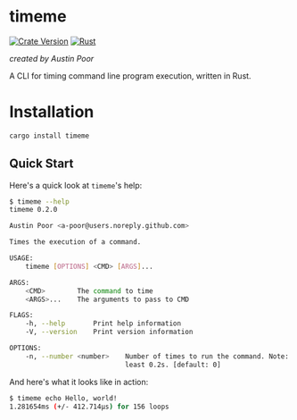 # timeme

[![Crate Version](https://img.shields.io/crates/v/timeme.svg)](https://crates.io/crates/timeme)
[![Rust](https://github.com/a-poor/timeme/actions/workflows/rust.yml/badge.svg?branch=main)](https://github.com/a-poor/timeme/actions/workflows/rust.yml)

_created by Austin Poor_

A CLI for timing command line program execution, written in Rust.

# Installation

```bash
cargo install timeme
```

## Quick Start

Here's a quick look at `timeme`'s help:

```bash
$ timeme --help
timeme 0.2.0

Austin Poor <a-poor@users.noreply.github.com>

Times the execution of a command.

USAGE:
    timeme [OPTIONS] <CMD> [ARGS]...

ARGS:
    <CMD>        The command to time
    <ARGS>...    The arguments to pass to CMD

FLAGS:
    -h, --help       Print help information
    -V, --version    Print version information

OPTIONS:
    -n, --number <number>    Number of times to run the command. Note: Set to <= 0 to run for at
                             least 0.2s. [default: 0]
```

And here's what it looks like in action:

```bash
$ timeme echo Hello, world!
1.281654ms (+/- 412.714µs) for 156 loops
```

